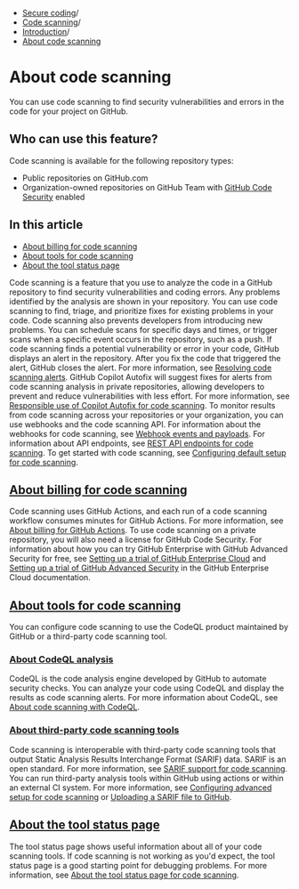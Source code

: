   * [Secure coding](https://docs.github.com/en/code-security "Secure coding")/
  * [Code scanning](https://docs.github.com/en/code-security/code-scanning "Code scanning")/
  * [Introduction](https://docs.github.com/en/code-security/code-scanning/introduction-to-code-scanning "Introduction")/
  * [About code scanning](https://docs.github.com/en/code-security/code-scanning/introduction-to-code-scanning/about-code-scanning "About code scanning")


# About code scanning
You can use code scanning to find security vulnerabilities and errors in the code for your project on GitHub.
## Who can use this feature?
Code scanning is available for the following repository types:
  * Public repositories on GitHub.com
  * Organization-owned repositories on GitHub Team with [GitHub Code Security](https://docs.github.com/en/get-started/learning-about-github/about-github-advanced-security) enabled


## In this article
  * [About billing for code scanning](https://docs.github.com/en/code-security/code-scanning/introduction-to-code-scanning/about-code-scanning#about-billing-for-code-scanning)
  * [About tools for code scanning](https://docs.github.com/en/code-security/code-scanning/introduction-to-code-scanning/about-code-scanning#about-tools-for-code-scanning)
  * [About the tool status page](https://docs.github.com/en/code-security/code-scanning/introduction-to-code-scanning/about-code-scanning#about-the-tool-status-page)


Code scanning is a feature that you use to analyze the code in a GitHub repository to find security vulnerabilities and coding errors. Any problems identified by the analysis are shown in your repository.
You can use code scanning to find, triage, and prioritize fixes for existing problems in your code. Code scanning also prevents developers from introducing new problems. You can schedule scans for specific days and times, or trigger scans when a specific event occurs in the repository, such as a push.
If code scanning finds a potential vulnerability or error in your code, GitHub displays an alert in the repository. After you fix the code that triggered the alert, GitHub closes the alert. For more information, see [Resolving code scanning alerts](https://docs.github.com/en/code-security/code-scanning/managing-code-scanning-alerts/resolving-code-scanning-alerts).
GitHub Copilot Autofix will suggest fixes for alerts from code scanning analysis in private repositories, allowing developers to prevent and reduce vulnerabilities with less effort. For more information, see [Responsible use of Copilot Autofix for code scanning](https://docs.github.com/en/code-security/code-scanning/managing-code-scanning-alerts/responsible-use-autofix-code-scanning).
To monitor results from code scanning across your repositories or your organization, you can use webhooks and the code scanning API. For information about the webhooks for code scanning, see [Webhook events and payloads](https://docs.github.com/en/webhooks-and-events/webhooks/webhook-events-and-payloads#code_scanning_alert). For information about API endpoints, see [REST API endpoints for code scanning](https://docs.github.com/en/rest/code-scanning).
To get started with code scanning, see [Configuring default setup for code scanning](https://docs.github.com/en/code-security/code-scanning/enabling-code-scanning/configuring-default-setup-for-code-scanning).
## [About billing for code scanning](https://docs.github.com/en/code-security/code-scanning/introduction-to-code-scanning/about-code-scanning#about-billing-for-code-scanning)
Code scanning uses GitHub Actions, and each run of a code scanning workflow consumes minutes for GitHub Actions. For more information, see [About billing for GitHub Actions](https://docs.github.com/en/billing/managing-billing-for-github-actions/about-billing-for-github-actions).
To use code scanning on a private repository, you will also need a license for GitHub Code Security. For information about how you can try GitHub Enterprise with GitHub Advanced Security for free, see [Setting up a trial of GitHub Enterprise Cloud](https://docs.github.com/en/enterprise-cloud@latest/admin/overview/setting-up-a-trial-of-github-enterprise-cloud) and [Setting up a trial of GitHub Advanced Security](https://docs.github.com/en/enterprise-cloud@latest/billing/managing-billing-for-your-products/managing-billing-for-github-advanced-security/setting-up-a-trial-of-github-advanced-security#setting-up-your-trial-of-github-advanced-security) in the GitHub Enterprise Cloud documentation.
## [About tools for code scanning](https://docs.github.com/en/code-security/code-scanning/introduction-to-code-scanning/about-code-scanning#about-tools-for-code-scanning)
You can configure code scanning to use the CodeQL product maintained by GitHub or a third-party code scanning tool.
### [About CodeQL analysis](https://docs.github.com/en/code-security/code-scanning/introduction-to-code-scanning/about-code-scanning#about-codeql-analysis)
CodeQL is the code analysis engine developed by GitHub to automate security checks. You can analyze your code using CodeQL and display the results as code scanning alerts. For more information about CodeQL, see [About code scanning with CodeQL](https://docs.github.com/en/code-security/code-scanning/introduction-to-code-scanning/about-code-scanning-with-codeql).
### [About third-party code scanning tools](https://docs.github.com/en/code-security/code-scanning/introduction-to-code-scanning/about-code-scanning#about-third-party-code-scanning-tools)
Code scanning is interoperable with third-party code scanning tools that output Static Analysis Results Interchange Format (SARIF) data. SARIF is an open standard. For more information, see [SARIF support for code scanning](https://docs.github.com/en/code-security/code-scanning/integrating-with-code-scanning/sarif-support-for-code-scanning).
You can run third-party analysis tools within GitHub using actions or within an external CI system. For more information, see [Configuring advanced setup for code scanning](https://docs.github.com/en/code-security/code-scanning/creating-an-advanced-setup-for-code-scanning/configuring-advanced-setup-for-code-scanning#configuring-code-scanning-using-third-party-actions) or [Uploading a SARIF file to GitHub](https://docs.github.com/en/code-security/code-scanning/integrating-with-code-scanning/uploading-a-sarif-file-to-github).
## [About the tool status page](https://docs.github.com/en/code-security/code-scanning/introduction-to-code-scanning/about-code-scanning#about-the-tool-status-page)
The tool status page shows useful information about all of your code scanning tools. If code scanning is not working as you'd expect, the tool status page is a good starting point for debugging problems. For more information, see [About the tool status page for code scanning](https://docs.github.com/en/code-security/code-scanning/managing-your-code-scanning-configuration/about-the-tool-status-page).
